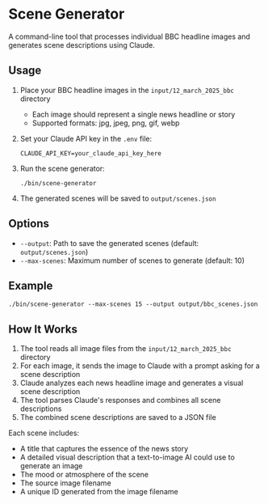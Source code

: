 # Scene Generator

A command-line tool that processes individual BBC headline images and generates scene descriptions using Claude.

## Usage

1. Place your BBC headline images in the `input/12_march_2025_bbc` directory
   - Each image should represent a single news headline or story
   - Supported formats: jpg, jpeg, png, gif, webp

2. Set your Claude API key in the `.env` file:
   ```
   CLAUDE_API_KEY=your_claude_api_key_here
   ```

3. Run the scene generator:
   ```
   ./bin/scene-generator
   ```

4. The generated scenes will be saved to `output/scenes.json`

## Options

- `--output`: Path to save the generated scenes (default: `output/scenes.json`)
- `--max-scenes`: Maximum number of scenes to generate (default: 10)

## Example

```
./bin/scene-generator --max-scenes 15 --output output/bbc_scenes.json
```

## How It Works

1. The tool reads all image files from the `input/12_march_2025_bbc` directory
2. For each image, it sends the image to Claude with a prompt asking for a scene description
3. Claude analyzes each news headline image and generates a visual scene description
4. The tool parses Claude's responses and combines all scene descriptions
5. The combined scene descriptions are saved to a JSON file

Each scene includes:
- A title that captures the essence of the news story
- A detailed visual description that a text-to-image AI could use to generate an image
- The mood or atmosphere of the scene
- The source image filename
- A unique ID generated from the image filename 